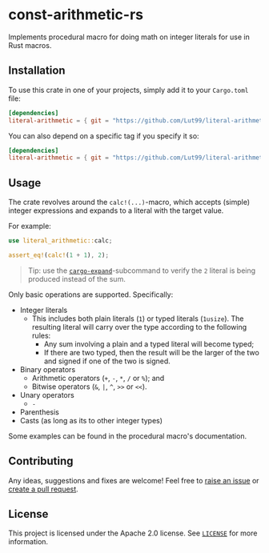 # const-arithmetic-rs
Implements procedural macro for doing math on integer literals for use in Rust macros.


## Installation
To use this crate in one of your projects, simply add it to your `Cargo.toml` file:
```toml
[dependencies]
literal-arithmetic = { git = "https://github.com/Lut99/literal-arithmetic-rs" }
```

You can also depend on a specific tag if you specify it so:
```toml
[dependencies]
literal-arithmetic = { git = "https://github.com/Lut99/literal-arithmetic-rs", tag = "v0.1.0" }
```


## Usage
The crate revolves around the `calc!(...)`-macro, which accepts (simple) integer expressions and expands to a literal with the target value.

For example:
```rust
use literal_arithmetic::calc;

assert_eq!(calc!(1 + 1), 2);
```

> Tip: use the [`cargo-expand`](https://github.com/dtolnay/cargo-expand)-subcommand to verify the `2` literal is being produced instead of the sum.

Only basic operations are supported. Specifically:
- Integer literals
    - This includes both plain literals (`1`) or typed literals (`1usize`). The resulting literal will carry over the type according to the following rules:
        - Any sum involving a plain and a typed literal will become typed;
        - If there are two typed, then the result will be the larger of the two and signed if one of the two is signed.
- Binary operators
    - Arithmetic operators (`+`, `-`, `*`, `/` or `%`); and
    - Bitwise operators (`&`, `|`, `^`, `>>` or `<<`).
- Unary operators
    - `-`
- Parenthesis
- Casts (as long as its to other integer types)

Some examples can be found in the procedural macro's documentation.


## Contributing
Any ideas, suggestions and fixes are welcome! Feel free to [raise an issue](https://github.com/Lut99/literal-arithmetic-rs/issues) or [create a pull request](https://github.com/Lut99/literal-arithmetic-rs/pulls).


## License
This project is licensed under the Apache 2.0 license. See [`LICENSE`](./LICENSE) for more information.
